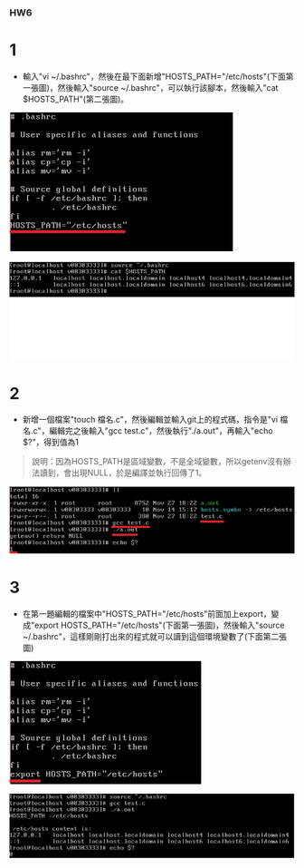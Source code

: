 ### HW6

# 1

* 輸入"vi ~/.bashrc"，然後在最下面新增"HOSTS_PATH="/etc/hosts"(下面第一張圖)，然後輸入"source ~/.bashrc"，可以執行該腳本，然後輸入"cat $HOSTS_PATH"(第二張圖)。


![1](1.jpg)

![2](2.jpg)

# 2

* 新增一個檔案"touch 檔名.c"，然後編輯並輸入git上的程式碼，指令是"vi 檔名.c"，編輯完之後輸入"gcc test.c"，然後執行"./a.out"，再輸入"echo $?"，得到值為1


> 說明：因為HOSTS_PATH是區域變數，不是全域變數，所以getenv沒有辦法讀到，會出現NULL，於是編譯並執行回傳了1。

![3](3.jpg)

# 3

* 在第一題編輯的檔案中"HOSTS_PATH="/etc/hosts"前面加上export，變成"export HOSTS_PATH="/etc/hosts"(下面第一張圖)，然後輸入"source ~/.bashrc"，這樣剛剛打出來的程式就可以讀到這個環境變數了(下面第二張圖)


![4](4.jpg)

![5](5.jpg)
